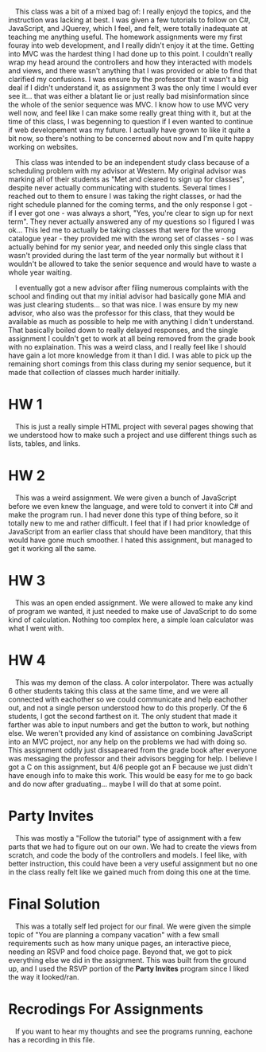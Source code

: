 &ensp;&ensp;This class was a bit of a mixed bag of: I really enjoyd the topics, and the instruction was lacking at best. I was given a few tutorials to follow on C#, JavaScript, and JQuerey, which I feel, and felt, were totally inadequate at teaching me anything useful. The homework assignments were my first fouray into web development, and I really didn't enjoy it at the time. Getting into MVC was the hardest thing I had done up to this point. I couldn't really wrap my head around the controllers and how they interacted with models and views, and there wasn't anything that I was provided or able to find that clarified my confusions. I was ensure by the professor that it wasn't a big deal if I didn't understand it, as assignment 3 was the only time I would ever see it... that was either a blatant lie or just really bad misinformation since the whole of the senior sequence was MVC. I know how to use MVC very well now, and feel like I can make some really great thing with it, but at the time of this class, I was begenning to question if I even wanted to continue if web developement was my future. I actually have grown to like it quite a bit now, so there's nothing to be concerned about now and I'm quite happy working on websites.

&ensp;&ensp;This class was intended to be an independent study class because of a scheduling problem with my advisor at Western. My original advisor was marking all of their students as "Met and cleared to sign up for classes", despite never actually communicating with students. Several times I reached out to them to ensure I was taking the right classes, or had the right schedule planned for the coming terms, and the only response I got - if I ever got one - was always a short, "Yes, you're clear to sign up for next term". They never actually answered any of my questions so I figured I was ok... This led me to actually be taking classes that were for the wrong catalogue year - they provided me with the wrong set of classes - so I was actually behind for my senior year, and needed only this single class that wasn't provided during the last term of the year normally but without it I wouldn't be allowed to take the senior sequence and would have to waste a whole year waiting. 

&ensp;&ensp;I eventually got a new advisor after filing numerous complaints with the school and finding out that my initial advisor had basically gone MIA and was just clearing students... so that was nice. I was ensure by my new advisor, who also was the professor for this class, that they would be available as much as possible to help me with anything I didn't understand. That basically boiled down to really delayed responses, and the single assignment I couldn't get to work at all being removed from the grade book with no explaination. This was a weird class, and I really feel like I should have gain a lot more knowledge from it than I did. I was able to pick up the remaining short comings from this class during my senior sequence, but it made that collection of classes much harder initially.

# HW 1
&ensp;&ensp;This is just a really simple HTML project with several pages showing that we understood how to make such a project and use different things such as lists, tables, and links.

# HW 2
&ensp;&ensp;This was a weird assignment. We were given a bunch of JavaScript before we even knew the language, and were told to convert it into C# and make the program run. I had never done this type of thing before, so it totally new to me and rather difficult. I feel that if I had prior knowledge of JavaScript from an earlier class that should have been manditory, that this would have gone much smoother. I hated this assignment, but managed to get it working all the same.

# HW 3
&ensp;&ensp;This was an open ended assignment. We were allowed to make any kind of program we wanted, it just needed to make use of JavaScript to do some kind of calculation. Nothing too complex here, a simple loan calculator was what I went with.

# HW 4
&ensp;&ensp;This was my demon of the class. A color interpolator. There was actually 6 other students taking this class at the same time, and we were all connected with eachother so we could communicate and help eachother out, and not a single person understood how to do this properly. Of the 6 students, I got the second farthest on it. The only student that made it farther was able to input numbers and get the button to work, but nothing else. We weren't provided any kind of assistance on combining JavaScript into an MVC project, nor any help on the problems we had with doing so. This assignment oddly just dissapeared from the grade book after everyone was messaging the professor and their advisors begging for help. I believe I got a C on this assignment, but 4/6 people got an F because we just didn't have enough info to make this work. This would be easy for me to go back and do now after graduating... maybe I will do that at some point.

# Party Invites
&ensp;&ensp;This was mostly a "Follow the tutorial" type of assignment with a few parts that we had to figure out on our own. We had to create the views from scratch, and code the body of the controllers and models. I feel like, with better instruction, this could have been a very useful assignment but no one in the class really felt like we gained much from doing this one at the time.

# Final Solution
&ensp;&ensp;This was a totally self led project for our final. We were given the simple topic of "You are planning a company vacation" with a few small requirements such as how many unique pages, an interactive piece, needing an RSVP and food choice page. Beyond that, we got to pick everything else we did in the assignment. This was built from the ground up, and I used the RSVP portion of the **Party Invites** program since I liked the way it looked/ran.

# Recrodings For Assignments
&ensp;&ensp;If you want to hear my thoughts and see the programs running, eachone has a recording in this file. 